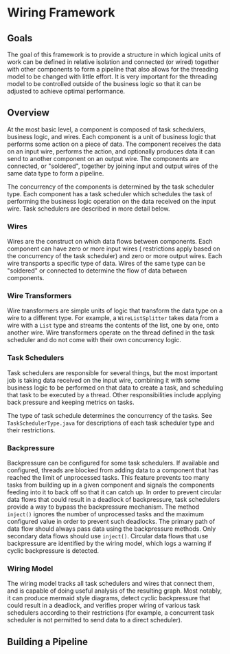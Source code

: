 # Wiring Framework

## Goals

The goal of this framework is to provide a structure in which logical units of work can be defined in relative isolation
and connected (or wired) together with other components to form a pipeline that also allows for the threading model to
be changed with little effort. It is very important for the threading model to be controlled outside of the business
logic so that it can be adjusted to achieve optimal performance.

## Overview

At the most basic level, a component is composed of task schedulers, business logic, and wires. Each component is a unit
of business logic that performs some action on a piece of data. The component receives the data on an input wire,
performs the action, and optionally produces data it can send to another component on an output wire. The components
are connected, or "soldered", together by joining input and output wires of the same data type to form a pipeline.

The concurrency of the components is determined by the task scheduler type. Each component has a task scheduler which
schedules the task of performing the business logic operation on the data received on the input wire. Task schedulers
are described in more detail below.

### Wires

Wires are the construct on which data flows between components. Each component can have zero or more input wires (
restrictions apply based on the concurrency of the task scheduler) and zero or more output wires. Each wire transports a
specific type of data. Wires of the same type can be "soldered" or connected to determine the flow of data between
components.

### Wire Transformers

Wire transformers are simple units of logic that transform the data type on a wire to a different type. For example,
a `WireListSplitter` takes data from a wire with a `List` type and streams the contents of the list, one by one, onto
another wire. Wire transformers operate on the thread defined in the task scheduler and do not come with their own
concurrency logic.

### Task Schedulers

Task schedulers are responsible for several things, but the most important job is taking data received on the input
wire, combining it with some business logic to be performed on that data to create a task, and scheduling that task to
be executed by a thread. Other responsibilities include applying back pressure and keeping metrics on tasks.

The type of task schedule determines the concurrency of the tasks. See `TaskSchedulerType.java` for descriptions of each
task scheduler type and their restrictions.

### Backpressure

Backpressure can be configured for some task schedulers. If available and configured, threads are blocked from
adding data to a component that has reached the limit of unprocessed tasks. This feature prevents too many tasks from
building up in a given component and signals the components feeding into it to back off so that it can catch up. In
order to prevent circular data flows that could result in a deadlock of backpressure, task schedulers provide a way to
bypass the backpressure mechanism. The method `inject()` ignores the number of unprocessed tasks and the maximum
configured value in order to prevent such deadlocks. The primary path of data flow should always pass data using the
backpressure methods. Only secondary data flows should use `inject()`. Circular data flows that use backpressure are
identified by the wiring model, which logs a warning if cyclic backpressure is detected.

### Wiring Model

The wiring model tracks all task schedulers and wires that connect them, and is capable of doing useful analysis of the
resulting graph. Most notably, it can produce mermaid style diagrams, detect cyclic backpressure that could result in a
deadlock, and verifies proper wiring of various task schedulers according to their restrictions (for example, a
concurrent task scheduler is not permitted to send data to a direct scheduler).

## Building a Pipeline